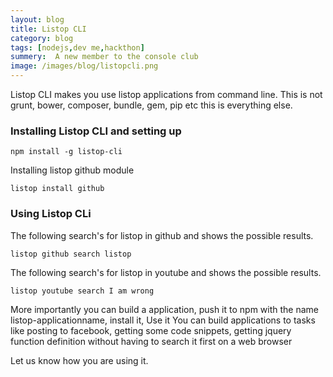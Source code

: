 ```yaml
---
layout: blog
title: Listop CLI
category: blog
tags: [nodejs,dev me,hackthon]  
summery:  A new member to the console club
image: /images/blog/listopcli.png
---
```


Listop CLI makes you use listop applications from command line. This is not grunt, bower, composer, bundle, gem, pip etc this is everything else.


### Installing Listop CLI and setting up

```
npm install -g listop-cli
```


Installing listop github module

```
listop install github
```


### Using Listop CLi

The following search's for listop in github and shows the possible results.

```
listop github search listop
```


The following search's for listop in youtube and shows the possible results.

```
listop youtube search I am wrong
```

More importantly you can build a application, push it to npm with the name listop-applicationname, install it, Use it 
You can build applications to tasks like posting to facebook, getting some code snippets, getting jquery function definition without having to search it first on a web browser 


Let us know how you are using it.
